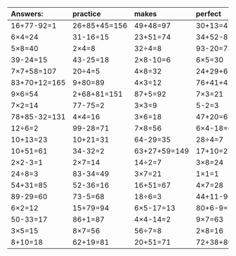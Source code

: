 | Answers: | practice | makes | perfect | ! |
| :--- | :--- | :--- | :--- | :--- |
| 16+77-92=1 | 26+85+45=156 | 49+48=97 | 30+13=43 | 3×4=12 | 
| 6×4=24 | 31-16=15 | 23+51=74 | 34+52-81=5 | 3×2+73=79 | 
| 5×8=40 | 2×4=8 | 32÷4=8 | 93-20=73 | 6×5-19=11 | 
| 39-24=15 | 43-25=18 | 2×8-10=6 | 6×5=30 | 23+11=34 | 
| 7×7+58=107 | 20÷4=5 | 4×8=32 | 24+29+6=59 | 90-62=28 | 
| 83+70+12=165 | 9+80=89 | 4×3=12 | 76+41+42=159 | 98+10+38=146 | 
| 9×6=54 | 2+68+81=151 | 87+5=92 | 7×3=21 | 83-58=25 | 
| 7×2=14 | 77-75=2 | 3×3=9 | 5-2=3 | 12+17+49=78 | 
| 78+85-32=131 | 4×4=16 | 3×6=18 | 47+20=67 | 12÷2=6 | 
| 12÷6=2 | 99-28=71 | 7×8=56 | 6×4-18=6 | 5×9-23=22 | 
| 10+13=23 | 10+21=31 | 64-29=35 | 28÷4=7 | 5×3=15 | 
| 10+51=61 | 34-32=2 | 63+27+59=149 | 17+10=27 | 2×9-10=8 | 
| 2×2-3=1 | 2×7=14 | 14÷2=7 | 3×8=24 | 6×5+36=66 | 
| 24÷8=3 | 83-34=49 | 3×7=21 | 1×1=1 | 3+46=49 | 
| 54+31=85 | 52-36=16 | 16+51=67 | 4×7=28 | 67+16=83 | 
| 89-29=60 | 73-5=68 | 18÷6=3 | 44+11-9=46 | 64-37=27 | 
| 6×2=12 | 15+79=94 | 6×5-17=13 | 80+6-9=77 | 65-33=32 | 
| 50-33=17 | 86+1=87 | 4×4-14=2 | 9×7=63 | 5×8+4=44 | 
| 3×5=15 | 8×7=56 | 56÷7=8 | 2×8=16 | 5×6=30 | 
| 8+10=18 | 62+19=81 | 20+51=71 | 72+38+80=190 | 67-42=25 | 

